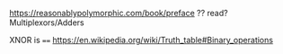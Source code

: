 https://reasonablypolymorphic.com/book/preface  ?? read? Multiplexors/Adders


XNOR is `==` https://en.wikipedia.org/wiki/Truth_table#Binary_operations